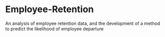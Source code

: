 # Employee-Retention
An analysis of employee retention data, and the development of a method to predict the likelihood of employee departure
